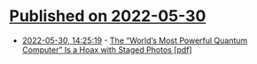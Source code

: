 # [Published on 2022-05-30](index.md)

* [2022-05-30, 14:25:19](https://news.ycombinator.com/item?id=31559297) - [The “World’s Most Powerful Quantum Computer” Is a Hoax with Staged Photos [pdf]](https://scorpioncapital.s3.us-east-2.amazonaws.com/reports/IONQ.pdf)
